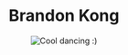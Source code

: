 
<h1 align="center">  
  Brandon Kong
</h1>
  
<p align="center">
  <img src="https://bestanimations.com/media/guys-dancing/802306631funny-guys-dancing-animated-gif-10.gif" alt="Cool dancing :)"/>
</p>
